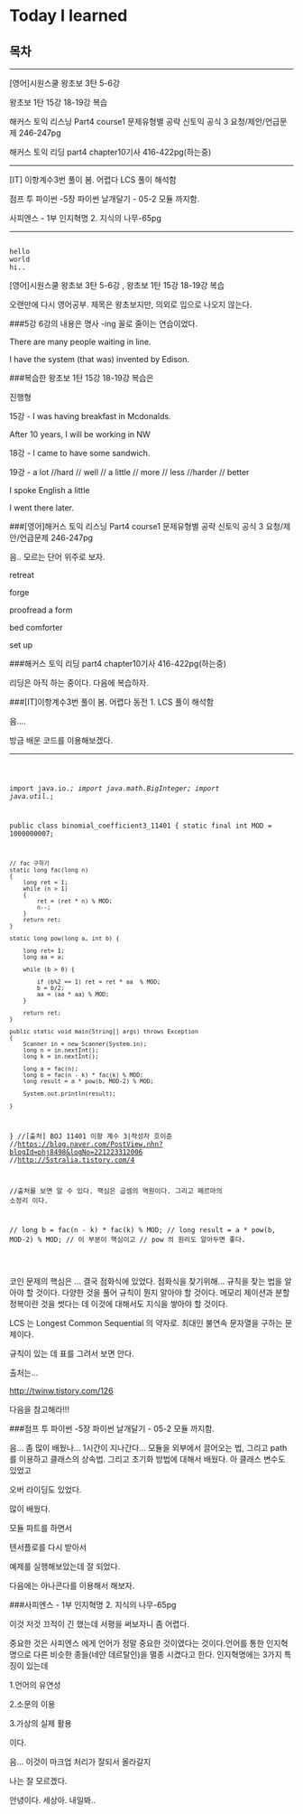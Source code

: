 # Today I learned

## 목차
<hr>
[영어]시원스쿨 왕초보 3탄 5-6강


왕초보 1탄 15강 18-19강 복습

해커스 토익 리스닝 Part4 course1 문제유형별 공략 신토익 공식 
 3 요청/제안/언급문제 246-247pg


해커스 토익 리딩 part4 chapter10기사 416-422pg(하는중)


<hr>

[IT]
이항계수3번 풀이 봄. 어렵다 LCS 풀이 해석함

점프 투 파이썬 -5장 파이썬 날개달기 - 05-2 모듈 까지함.

사피엔스  - 1부 인지혁명 2. 지식의 나무-65pg

<hr>
<pre><code>
hello
world
hi..
</code></pre>


[영어]시원스쿨 왕초보 3탄 5-6강 , 왕초보 1탄 15강 18-19강 복습

오랜만에 다시 영어공부.
제목은 왕초보지만, 의외로 입으로 나오지 않는다.

###5강 6강의 내용은 명사 -ing 꼴로 줄이는 연습이었다.

There are many people waiting in line.

I have the system (that was) invented by Edison.


###복습한  왕초보 1탄 15강 18-19강 복습은

진행형

15강 - I was having breakfast in Mcdonalds.

After 10 years, I will be working in NW

18강 - I came to have some sandwich.

19강 - a lot //hard // well // a little // more // less //harder // better

I spoke English a little

I went there later.


###[영어]해커스 토익 리스닝 Part4 course1 문제유형별 공략 신토익 공식 3 요청/제안/언급문제 246-247pg

음.. 모르는 단어 위주로 보자.

retreat

forge

proofread a form

bed comforter

set up


###해커스 토익 리딩 part4 chapter10기사 416-422pg(하는중)

리딩은 아직 하는 중이다. 다음에 복습하자.

###[IT]이항계수3번 풀이 봄. 어렵다 동전 1. LCS 풀이 해석함

음....

방금 배운  코드를 이용해보겠다.
<hr>
<pre>
<code>

import java.io.*;
import java.math.BigInteger;
import java.util.*;
 
public class binomial_coefficient3_11401
{
    static final int MOD = 1000000007;
    
    // fac 구하기
    static long fac(long n)
    {
        long ret = 1;
        while (n > 1)
        {
            ret = (ret * n) % MOD;
            n--;
        }
        return ret;
    }
    
    static long pow(long a, int b) {
        
        long ret= 1;
        long aa = a;
        
        while (b > 0) {
            
            if (b%2 == 1) ret = ret * aa  % MOD;
            b = b/2;
            aa = (aa * aa) % MOD;
        }
            
        return ret;
    }
    
    public static void main(String[] args) throws Exception
    {
        Scanner in = new Scanner(System.in);
        long n = in.nextInt();
        long k = in.nextInt();
        
        long a = fac(n);
        long b = fac(n - k) * fac(k) % MOD;
        long result = a * pow(b, MOD-2) % MOD;
        
        System.out.println(result);
        
    }
}
//[출처] BOJ 11401 이항 계수 3|작성자 흐이준
//https://blog.naver.com/PostView.nhn?blogId=phj8498&logNo=221223312006
//http://5stralia.tistory.com/4

//출처를 보면 알 수 있다.
 핵심은 곱셈의 역원이다.
그리고 페르마의 소정리 이다.

//        long b = fac(n - k) * fac(k) % MOD;
//        long result = a * pow(b, MOD-2) % MOD;
// 이 부분이 핵심이고
// pow 의 원리도 알아두면 좋다.


</code>
</pre>



코인 문제의 핵심은 ... 결국 점화식에 있었다. 점화식을 찾기위해...
규칙을 찾는 법을 알아야 할 것이다.
다양한 것을 풀어 규칙이 뭔지 알아야 할 것이다. 메모리 제이션과 분할 정복이란 것을 썻다는 데 이것에 대해서도 지식을 쌓아야 할 것이다.

LCS 는 Longest Common Sequential 의 약자로.
최대인 불연속 문자열을 구하는 문제이다.

규칙이 있는 데
표를 그려서
보면 안다.

출처는...

http://twinw.tistory.com/126


다음을 참고해라!!!

###점프 투 파이썬 -5장 파이썬 날개달기 - 05-2 모듈 까지함.

음... 좀 많이 배웠나... 1시간이 지나간다...
모듈을 외부에서 끌어오는 법, 그리고 path 를 이용하고 클래스의 상속법. 그리고 초기화 방법에 대해서 배웠다. 아 클래스 변수도 있었고

오버 라이딩도 있었다.

많이 배웠다.

모듈 파트를 하면서

텐서플로를 다시 받아서

예제를 실행해보았는데 잘 되었다.

다음에는 아나콘다를 이용해서 해보자.

###사피엔스  - 1부 인지혁명 2. 지식의 나무-65pg

이것 저것 끄적이 긴 했는데
서평을 써보자니 좀 어렵다.

중요한 것은 사피엔스 에게 언어가 정말 중요한 것이였다는 것이다.언어를 통한 인지혁명으로 다른 비슷한 종들(네안 데르탈인)을 멸종 시켰다고 한다.
인지혁명에는 3가지 특징이 있는데

1.언어의 유연성

2.소문의 이용

3.가상의 실제 활용

이다.

음...
이것이 마크업 처리가 잘되서 올라갈지

나는 잘 모르겠다.

안녕이다. 세상아. 내일봐..